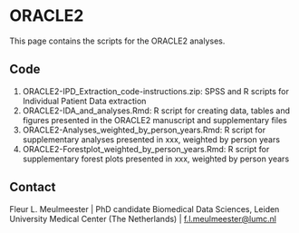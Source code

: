 # ORACLE2
This page contains the scripts for the ORACLE2 analyses.

## Code

1. ORACLE2-IPD_Extraction_code-instructions.zip: SPSS and R scripts for Individual Patient Data extraction
2. ORACLE2-IDA_and_analyses.Rmd: R script for creating data, tables and figures presented in the ORACLE2 manuscript and supplementary files
3. ORACLE2-Analyses_weighted_by_person_years.Rmd: R script for supplementary analyses presented in xxx, weighted by person years
4. ORACLE2-Forestplot_weighted_by_person_years.Rmd: R script for supplementary forest plots presented in xxx, weighted by person years

## Contact

Fleur L. Meulmeester | PhD candidate Biomedical Data Sciences, Leiden University Medical Center (The Netherlands) | f.l.meulmeester@lumc.nl
